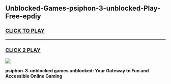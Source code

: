
## Unblocked-Games-psiphon-3-unblocked-Play-Free-epdiy
<h3>
<a href="https://premium76.site?title=psiphon-3-unblocked&ref=21A">CLICK TO PLAY</a></h3>
<hr>

<h3>
<a href="https://premium76.site?title=psiphon-3-unblocked&ref=21A">CLICK 2 PLAY</a>
  
</h3>

<a href="https://premium76.site?title=psiphon-3-unblocked&ref=21A"><img src="https://clearcache.store/games.png"></a>


**psiphon-3-unblocked games unblocked: Your Gateway to Fun and Accessible Online Gaming**
